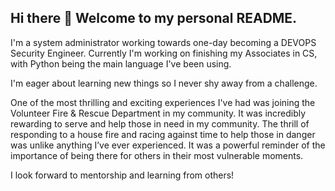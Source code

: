 ## Hi there 👋 Welcome to my personal README. 
I'm a system administrator working towards one-day becoming a DEVOPS Security Engineer.
Currently I'm working on finishing my Associates in CS, with Python being the main language I've been using. 

I'm eager about learning new things so I never shy away from a challenge.

One of the most thrilling and exciting experiences I've had was joining the Volunteer Fire & Rescue Department in my community. It was incredibly rewarding to serve and help those in need in my community. 
The thrill of responding to a house fire and racing against time to help those in danger was unlike anything I’ve ever experienced. It was a powerful reminder of the importance of being there for others in their most vulnerable moments.

I look forward to mentorship and learning from others!

<!--
**saugon26/saugon26** is a ✨ _special_ ✨ repository because its `README.md` (this file) appears on your GitHub profile.

Here are some ideas to get you started:

- 🔭 I’m currently working on ...
- 🌱 I’m currently learning ...
- 👯 I’m looking to collaborate on ...
- 🤔 I’m looking for help with ...
- 💬 Ask me about ...
- 📫 How to reach me: ...
- 😄 Pronouns: ...
- ⚡ Fun fact: ...
-->
